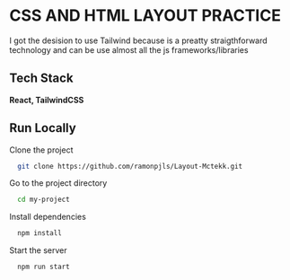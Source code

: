 # CSS AND HTML LAYOUT PRACTICE

I got the desision to use Tailwind because is a preatty straigthforward technology and can be use almost all the js frameworks/libraries

## Tech Stack

**React, TailwindCSS**

## Run Locally

Clone the project

```bash
  git clone https://github.com/ramonpjls/Layout-Mctekk.git
```

Go to the project directory

```bash
  cd my-project
```

Install dependencies

```bash
  npm install
```

Start the server

```bash
  npm run start
```
